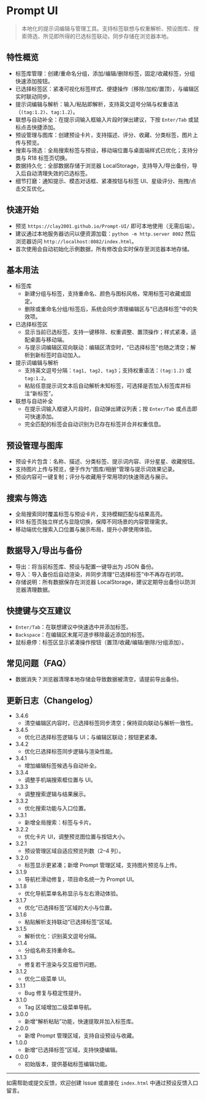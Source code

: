 # Prompt UI

> 本地化的提示词编辑与管理工具。支持标签联想与权重解析、预设图库、搜索筛选、所见即所得的已选标签联动，同步存储在浏览器本地。

## 特性概览
- 标签库管理：创建/重命名分组，添加/编辑/删除标签，固定/收藏标签，分组快速添加按钮。
- 已选择标签区：紧凑可视化标签样式、便捷操作（移除/加权/置顶），与编辑区实时联动同步。
- 提示词编辑与解析：输入/粘贴即解析，支持英文逗号分隔与权重语法（`(tag:1.2)`、`tag:1.2`）。
- 联想与自动补全：在提示词输入框输入片段时弹出建议，下按 `Enter/Tab` 或鼠标点击快捷添加。
- 预设管理与图库：创建预设卡片，支持描述、评分、收藏、分类标签，图片上传与预览。
- 搜索与筛选：全局搜索标签与预设，移动端位置与桌面端样式已优化；支持分类与 R18 标签页切换。
- 数据持久化：全部数据存储于浏览器 LocalStorage，支持导入/导出备份，导入后自动清理失效的已选标签。
- 细节打磨：通知提示、模态对话框、紧凑按钮与标签 UI、星级评分、拖拽/点击交互优化。

## 快速开始
- 预览 `https://clay2001.github.io/Prompt-UI/` 即可本地使用（无需后端）。
- 建议通过本地服务器访问以便资源加载：`python -m http.server 8082` 然后浏览器访问 `http://localhost:8082/index.html`。
- 首次使用会自动初始化示例数据，所有修改会实时保存至浏览器本地存储。

## 基本用法
- 标签库
  - 新建分组与标签，支持重命名、颜色与图标风格，常用标签可收藏或固定。
  - 删除或重命名分组/标签后，系统会同步清理编辑区与“已选择标签”中的失效项。
- 已选择标签区
  - 显示当前已选标签，支持一键移除、权重调整、置顶操作；样式紧凑，适配桌面与移动端。
  - 与提示词编辑区双向联动：编辑区清空时，“已选择标签”也随之清空；解析到新标签时自动加入。
- 提示词编辑与解析
  - 支持英文逗号分隔：`tag1, tag2, tag3`；支持权重语法：`(tag:1.2)` 或 `tag:1.2`。
  - 粘贴任意提示词文本后自动解析未知标签，可选择是否加入标签库并标注“新标签”。
- 联想与自动补全
  - 在提示词输入框键入片段时，自动弹出建议列表；按 `Enter/Tab` 或点击即可快速添加。
  - 完全匹配的标签会自动识别为已存在标签并合并权重信息。

## 预设管理与图库
- 预设卡片包含：名称、描述、分类标签、提示词内容、评分星星、收藏按钮。
- 支持图片上传与预览，便于作为“图库/相册”管理与提示词效果记录。
- 预设内容可一键复制；评分与收藏用于常用项的快速筛选与展示。

## 搜索与筛选
- 全局搜索同时覆盖标签与预设卡片，支持模糊匹配与结果高亮。
- R18 标签页独立样式与显隐切换，保障不同场景的内容管理需求。
- 移动端优化搜索入口位置与展示布局，提升小屏使用体验。

## 数据导入/导出与备份
- 导出：将当前标签库、预设与配置一键导出为 JSON 备份。
- 导入：导入备份后自动渲染，并同步清理“已选择标签”中不再存在的项。
- 存储说明：所有数据保存在浏览器 LocalStorage，建议定期导出备份以防浏览器清理数据。

## 快捷键与交互建议
- `Enter/Tab`：在联想建议中快速选中并添加标签。
- `Backspace`：在编辑区末尾可逐步移除最近添加的标签。
- 鼠标悬停：标签区显示紧凑操作按钮（置顶/收藏/编辑/删除/分组添加）。

## 常见问题（FAQ）
- 数据消失？浏览器清理本地存储会导致数据被清空，请提前导出备份。

## 更新日志（Changelog）
- 3.4.6
  - 清空编辑区内容时，已选择标签同步清空；保持双向联动与解析一致性。
- 3.4.5
  - 优化已选择标签逻辑与 UI；与编辑区联动；按钮更紧凑。
- 3.4.2
  - 优化已选择标签同步逻辑与渲染性能。
- 3.4.1
  - 增加编辑标签候选与自动补全。
- 3.3.4
  - 调整手机端搜索框位置与 UI。
- 3.3.3
  - 调整搜索逻辑与结果展示。
- 3.3.2
  - 优化搜索功能与入口位置。
- 3.3.1
  - 新增全局搜索：标签与卡片。
- 3.2.2
  - 优化卡片 UI，调整预览图位置与按钮大小。
- 3.2.1
  - 预设管理区域自适应预览列数（2–4 列）。
- 3.2.0
  - 标签显示更紧凑；新增 Prompt 管理区域，支持图片预览与上传。
- 3.1.9
  - 导航栏滑动修复，项目命名统一为 Prompt UI。
- 3.1.8
  - 优化导航菜单名称显示与左右滑动体验。
- 3.1.7
  - 优化“已选择标签”区域的大小与位置。
- 3.1.6
  - 粘贴解析支持联动“已选择标签”区域。
- 3.1.5
  - 解析优化：识别英文逗号分隔。
- 3.1.4
  - 分组名称支持重命名。
- 3.1.3
  - 修复若干渲染与交互细节问题。
- 3.1.2
  - 优化二级菜单 UI。
- 3.1.1
  - Bug 修复与稳定性提升。
- 3.1.0
  - Tag 区域增加二级菜单导航。
- 3.0.0
  - 新增“解析粘贴”功能，快速提取并加入标签库。
- 2.0.0
  - 新增 Prompt 管理区域，支持自设预设与收藏。
- 1.0.0
  - 新增“已选择标签”区域，支持快捷编辑。
- 0.0.0
  - 初始版本，提供基础标签编辑功能。

---
如需帮助或提交反馈，欢迎创建 Issue 或直接在 `index.html` 中通过预设反馈入口留言。
